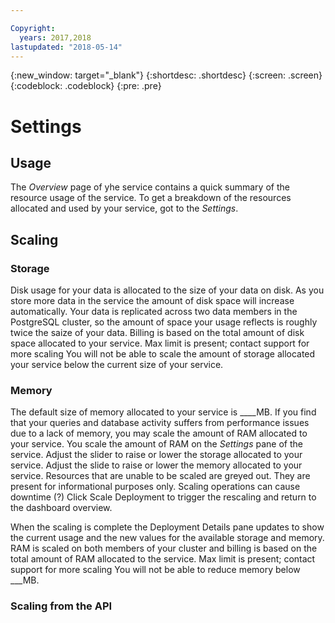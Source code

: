 ```yaml
---

Copyright:
  years: 2017,2018
lastupdated: "2018-05-14"
---
```


{:new_window: target="_blank"}
{:shortdesc: .shortdesc}
{:screen: .screen}
{:codeblock: .codeblock}
{:pre: .pre}

# Settings

## Usage
The _Overview_ page of yhe service contains a quick summary of the resource usage of the service. To get a breakdown of the resources allocated and used by your service, got to the _Settings_.


## Scaling

### Storage
Disk usage for your data is allocated to the size of your data on disk. As you store more data in the service the amount of disk space will increase automatically. Your data is replicated across two data members in the PostgreSQL cluster, so the amount of space your usage reflects is roughly twice the saize of your data. Billing is based on the total amount of disk space allocated to your service.
Max limit is present; contact support for more scaling
You will not be able to scale the amount of storage allocated your service below the current size of your service.

### Memory
The default size of memory allocated to your service is ____MB. If you find that your queries and database activity suffers from performance issues due to a lack of memory, you may scale the amount of RAM allocated to your service. You scale the amount of RAM on the _Settings_ pane of the service.
Adjust the slider to raise or lower the storage allocated to your service.
Adjust the slide to raise or lower the memory allocated to your service.
Resources that are unable to be scaled are greyed out. They are present for informational purposes only. 
Scaling operations can cause downtime (?)
Click Scale Deployment to trigger the rescaling and return to the dashboard overview.

When the scaling is complete the Deployment Details pane updates to show the current usage and the new values for the available storage and memory. RAM is scaled on both members of your cluster and billing is based on the total amount of RAM allocated to the service.
Max limit is present; contact support for more scaling
You will not be able to reduce memory below ___MB.

### Scaling from the API






